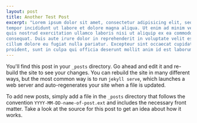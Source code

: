 ```yaml
---
layout: post
title: Another Test Post
excerpt: "Lorem ipsum dolor sit amet, consectetur adipisicing elit, sed do eiusmod
tempor incididunt ut labore et dolore magna aliqua. Ut enim ad minim veniam,
quis nostrud exercitation ullamco laboris nisi ut aliquip ex ea commodo
consequat. Duis aute irure dolor in reprehenderit in voluptate velit esse
cillum dolore eu fugiat nulla pariatur. Excepteur sint occaecat cupidatat non
proident, sunt in culpa qui officia deserunt mollit anim id est laborum."
---
```

You'll find this post in your `_posts` directory. Go ahead and edit it and re-build
the site to see your changes. You can rebuild the site in many different ways, but
the most common way is to run `jekyll serve`, which launches a web server and
auto-regenerates your site when a file is updated.

To add new posts, simply add a file in the `_posts` directory that follows the
convention `YYYY-MM-DD-name-of-post.ext` and includes the necessary front matter.
Take a look at the source for this post to get an idea about how it works.